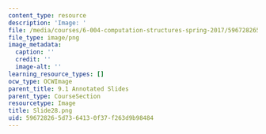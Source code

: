 ```yaml
---
content_type: resource
description: 'Image: '
file: /media/courses/6-004-computation-structures-spring-2017/596728265d7364130f37f263d9b98484_Slide28.png
file_type: image/png
image_metadata:
  caption: ''
  credit: ''
  image-alt: ''
learning_resource_types: []
ocw_type: OCWImage
parent_title: 9.1 Annotated Slides
parent_type: CourseSection
resourcetype: Image
title: Slide28.png
uid: 59672826-5d73-6413-0f37-f263d9b98484
---
```

